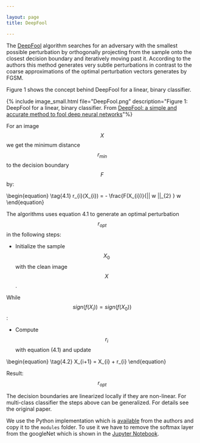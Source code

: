 ```yaml
---

layout: page
title: DeepFool

---
```


The [DeepFool](https://doi.org/10.1109/cvpr.2016.282) algorithm searches for an adversary with the smallest possible perturbation by orthogonally projecting from the sample onto the closest decision boundary and iteratively moving past it. According to the authors this method generates very subtle perturbations in contrast to the coarse approximations of the optimal perturbation vectors generates by FGSM.

Figure 1 shows the concept behind DeepFool for a linear, binary classifier.

{% include image_small.html file="DeepFool.png" description="Figure 1: DeepFool for a linear, binary classifier. From [DeepFool: a simple and accurate method to fool deep neural networks](https://doi.org/10.1109/cvpr.2016.282)"%}

For an image $$X$$ we get the minimum distance $$r_{min}$$ to the decision boundary $$F$$ by:

\begin{equation}
\tag{4.1}
r_{i}(X_{i}) = - \frac{F(X_{i})}{|| w ||_{2} } w
\end{equation}


The algorithms uses equation 4.1 to generate an optimal perturbation $$r_{opt}$$ in the following steps:

- Initialize the sample $$X_{0}$$ with the clean image $$X$$.

While $$sign( f(X_{i}) ) = sign( f(X_{0}) )$$:

- Compute $$r_{i}$$ with equation (4.1) and update  

\begin{equation}
\tag{4.2}
X_{i+1} = X_{i} + r_{i}
\end{equation}

Result: $$r_{opt}$$

The decision boundaries are linearized locally if they are non-linear. For multi-class classifier the steps above can be generalized. For details see the original paper.

We use the Python implementation which is [available](https://github.com/lts4/deepfool) from the authors and copy it to the `modules` folder. To use it we have to remove the softmax layer from the googleNet which is shown in the [Jupyter Notebook](https://github.com/daved01/Adversarial_Examples/blob/master/05_Deep_Fool.ipynb).